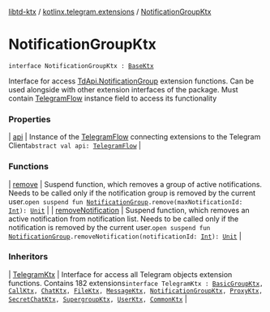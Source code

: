 [libtd-ktx](../../index.md) / [kotlinx.telegram.extensions](../index.md) / [NotificationGroupKtx](./index.md)

# NotificationGroupKtx

`interface NotificationGroupKtx : `[`BaseKtx`](../-base-ktx/index.md)

Interface for access [TdApi.NotificationGroup](https://tdlibx.github.io/td/docs/org/drinkless/td/libcore/telegram/TdApi.NotificationGroup.html) extension functions. Can be used alongside with
other extension interfaces of the package. Must contain [TelegramFlow](../../kotlinx.telegram.core/-telegram-flow/index.md) instance field to access its
functionality

### Properties

| [api](api.md) | Instance of the [TelegramFlow](../../kotlinx.telegram.core/-telegram-flow/index.md) connecting extensions to the Telegram Client`abstract val api: `[`TelegramFlow`](../../kotlinx.telegram.core/-telegram-flow/index.md) |

### Functions

| [remove](remove.md) | Suspend function, which removes a group of active notifications. Needs to be called only if the notification group is removed by the current user.`open suspend fun `[`NotificationGroup`](https://tdlibx.github.io/td/docs/org/drinkless/td/libcore/telegram/TdApi.NotificationGroup.html)`.remove(maxNotificationId: `[`Int`](https://kotlinlang.org/api/latest/jvm/stdlib/kotlin/-int/index.html)`): `[`Unit`](https://kotlinlang.org/api/latest/jvm/stdlib/kotlin/-unit/index.html) |
| [removeNotification](remove-notification.md) | Suspend function, which removes an active notification from notification list. Needs to be called only if the notification is removed by the current user.`open suspend fun `[`NotificationGroup`](https://tdlibx.github.io/td/docs/org/drinkless/td/libcore/telegram/TdApi.NotificationGroup.html)`.removeNotification(notificationId: `[`Int`](https://kotlinlang.org/api/latest/jvm/stdlib/kotlin/-int/index.html)`): `[`Unit`](https://kotlinlang.org/api/latest/jvm/stdlib/kotlin/-unit/index.html) |

### Inheritors

| [TelegramKtx](../-telegram-ktx/index.md) | Interface for access all Telegram objects extension functions. Contains 182 extensions`interface TelegramKtx : `[`BasicGroupKtx`](../-basic-group-ktx/index.md)`, `[`CallKtx`](../-call-ktx/index.md)`, `[`ChatKtx`](../-chat-ktx/index.md)`, `[`FileKtx`](../-file-ktx/index.md)`, `[`MessageKtx`](../-message-ktx/index.md)`, `[`NotificationGroupKtx`](./index.md)`, `[`ProxyKtx`](../-proxy-ktx/index.md)`, `[`SecretChatKtx`](../-secret-chat-ktx/index.md)`, `[`SupergroupKtx`](../-supergroup-ktx/index.md)`, `[`UserKtx`](../-user-ktx/index.md)`, `[`CommonKtx`](../-common-ktx/index.md) |

